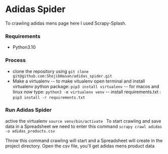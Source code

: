 # Adidas Spider

To crawling adidas mens page here I used Scrapy-Splash. 

### Requirements

- Python3.10
### Process
- clone the repository using ``` git clone git@github.com:ShojibHasan/adidas_spider.git ```
- Make a virtualenv 
-- to make vitualenv open terminal and install virtualenv python package: ``` pip3 install virtualenv ```
-- for macos and linux now type: ``` python3 -m virtualenv venv ```
-- install requirements.txt : ``` pip3 install -r requirements.txt ```

### Run Adidas Spider
active the virtualenv ``` source venv/bin/activate  ``` 
To start crawling and  save data in a Spreadsheet we need to enter this command
``` scrapy crawl adidas -o adidas_products.csv  ```

Throw this command crawling will start and a Spreadsheet will create in the project directory. Open the csv file, you'll get adidas mens product data
